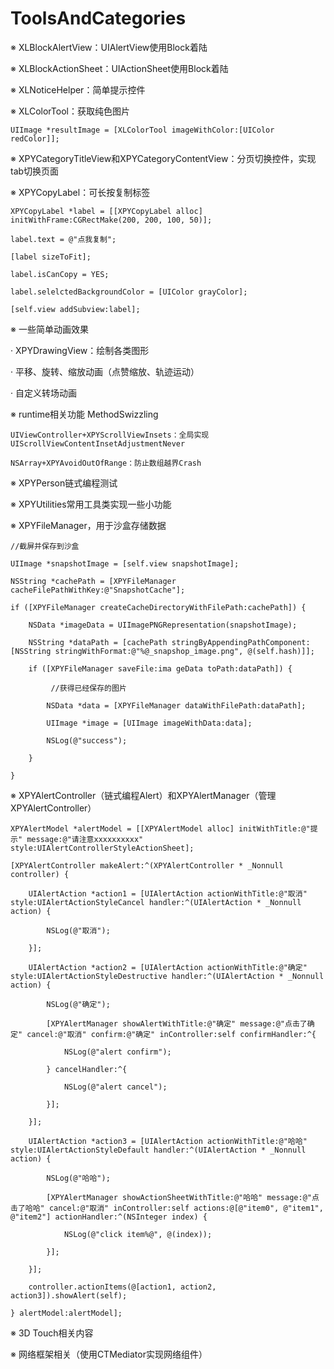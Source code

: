 # ToolsAndCategories

※ XLBlockAlertView：UIAlertView使用Block着陆

※ XLBlockActionSheet：UIActionSheet使用Block着陆

※ XLNoticeHelper：简单提示控件

※ XLColorTool：获取纯色图片

    UIImage *resultImage = [XLColorTool imageWithColor:[UIColor redColor]];

※ XPYCategoryTitleView和XPYCategoryContentView：分页切换控件，实现tab切换页面

※ XPYCopyLabel：可长按复制标签

    XPYCopyLabel *label = [[XPYCopyLabel alloc] initWithFrame:CGRectMake(200, 200, 100, 50)];
    
    label.text = @"点我复制";
    
    [label sizeToFit];
    
    label.isCanCopy = YES;
    
    label.selelctedBackgroundColor = [UIColor grayColor];
    
    [self.view addSubview:label];

※ 一些简单动画效果

  · XPYDrawingView：绘制各类图形
  
  · 平移、旋转、缩放动画（点赞缩放、轨迹运动）
  
  · 自定义转场动画

※ runtime相关功能 MethodSwizzling

    UIViewController+XPYScrollViewInsets：全局实现UIScrollViewContentInsetAdjustmentNever
    
    NSArray+XPYAvoidOutOfRange：防止数组越界Crash

※ XPYPerson链式编程测试

※ XPYUtilities常用工具类实现一些小功能

※ XPYFileManager，用于沙盒存储数据

    //截屏并保存到沙盒
    
    UIImage *snapshotImage = [self.view snapshotImage];

    NSString *cachePath = [XPYFileManager cacheFilePathWithKey:@"SnapshotCache"];

    if ([XPYFileManager createCacheDirectoryWithFilePath:cachePath]) {

        NSData *imageData = UIImagePNGRepresentation(snapshotImage);
        
        NSString *dataPath = [cachePath stringByAppendingPathComponent:[NSString stringWithFormat:@"%@_snapshop_image.png", @(self.hash)]];
        
        if ([XPYFileManager saveFile:ima geData toPath:dataPath]) {
        
             //获得已经保存的图片
            
            NSData *data = [XPYFileManager dataWithFilePath:dataPath];
            
            UIImage *image = [UIImage imageWithData:data];
            
            NSLog(@"success");
            
        }
        
    }
 
※ XPYAlertController（链式编程Alert）和XPYAlertManager（管理XPYAlertController）
 
    XPYAlertModel *alertModel = [[XPYAlertModel alloc] initWithTitle:@"提示" message:@"请注意xxxxxxxxxx" style:UIAlertControllerStyleActionSheet];
    
    [XPYAlertController makeAlert:^(XPYAlertController * _Nonnull controller) {
    
        UIAlertAction *action1 = [UIAlertAction actionWithTitle:@"取消" style:UIAlertActionStyleCancel handler:^(UIAlertAction * _Nonnull action) {
        
            NSLog(@"取消");
            
        }];
        
        UIAlertAction *action2 = [UIAlertAction actionWithTitle:@"确定" style:UIAlertActionStyleDestructive handler:^(UIAlertAction * _Nonnull action) {
        
            NSLog(@"确定");
            
            [XPYAlertManager showAlertWithTitle:@"确定" message:@"点击了确定" cancel:@"取消" confirm:@"确定" inController:self confirmHandler:^{
            
                NSLog(@"alert confirm");
                
            } cancelHandler:^{
            
                NSLog(@"alert cancel");
                
            }];
            
        }];
        
        UIAlertAction *action3 = [UIAlertAction actionWithTitle:@"哈哈" style:UIAlertActionStyleDefault handler:^(UIAlertAction * _Nonnull action) {
        
            NSLog(@"哈哈");
            
            [XPYAlertManager showActionSheetWithTitle:@"哈哈" message:@"点击了哈哈" cancel:@"取消" inController:self actions:@[@"item0", @"item1", @"item2"] actionHandler:^(NSInteger index) {
            
                NSLog(@"click item%@", @(index));
                
            }];
            
        }];
        
        controller.actionItems(@[action1, action2, action3]).showAlert(self);
        
    } alertModel:alertModel];
 
 ※ 3D Touch相关内容
 
 ※ 网络框架相关（使用CTMediator实现网络组件）

